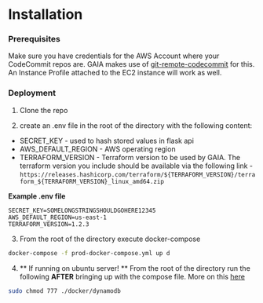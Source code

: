 # Installation

### Prerequisites

Make sure you have credentials for the AWS Account where your CodeCommit repos are. 
GAIA makes use of [git-remote-codecommit](https://github.com/aws/git-remote-codecommit) for this. An Instance Profile attached to the EC2 instance will work as well.

### Deployment

1) Clone the repo

2) create an .env file in the root of the directory with the following content:

- SECRET_KEY - used to hash stored values in flask api
- AWS_DEFAULT_REGION - AWS operating region
- TERRAFORM_VERSION - Terraform version to be used by GAIA. The terraform version you include should be available via the following link - `https://releases.hashicorp.com/terraform/${TERRAFORM_VERSION}/terraform_${TERRAFORM_VERSION}_linux_amd64.zip`

**Example .env file**

```
SECRET_KEY=SOMELONGSTRINGSHOULDGOHERE12345
AWS_DEFAULT_REGION=us-east-1
TERRAFORM_VERSION=1.2.3
```

3) From the root of the directory execute docker-compose
```bash
docker-compose -f prod-docker-compose.yml up d
```

4) ** If running on ubuntu server! ** 
From the root of the directory run the following **AFTER** bringing up with the compose file.
More on this [here](https://stackoverflow.com/questions/45850688/unable-to-open-local-dynamodb-database-file-after-power-outage)

```bash
sudo chmod 777 ./docker/dynamodb
```
